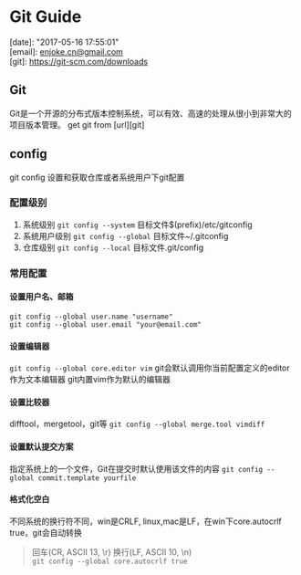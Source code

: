 # Git Guide
[author]: x  
[date]:	"2017-05-16 17:55:01"  
[email]: enjoke.cn@gmail.com  
[git]:	https://git-scm.com/downloads  

## Git
Git是一个开源的分布式版本控制系统，可以有效、高速的处理从很小到非常大的项目版本管理。
get git from [url][git]

## config
git config 设置和获取仓库或者系统用户下git配置

### 配置级别  
1.	系统级别     `git config --system` 目标文件$(prefix)/etc/gitconfig 
2.	系统用户级别 `git config --global` 目标文件~/.gitconfig
3.	仓库级别	 `git config --local`  目标文件.git/config

### 常用配置
#### 设置用户名、邮箱
```
git config --global user.name "username"
git config --global user.email "your@email.com"
```
#### 设置编辑器
`git config --global core.editor vim`
git会默认调用你当前配置定义的editor作为文本编辑器
git内置vim作为默认的编辑器
#### 设置比较器
difftool，mergetool，git等
`git config --global merge.tool vimdiff`
#### 设置默认提交方案
指定系统上的一个文件，Git在提交时默认使用该文件的内容
`git config --global commit.template yourfile`
#### 格式化空白
不同系统的换行符不同，win是CRLF, linux,mac是LF，在win下core.autocrlf true，git会自动转换
>	回车(CR, ASCII 13, \r) 换行(LF, ASCII 10, \n)  
`git config --global core.autocrlf true`

